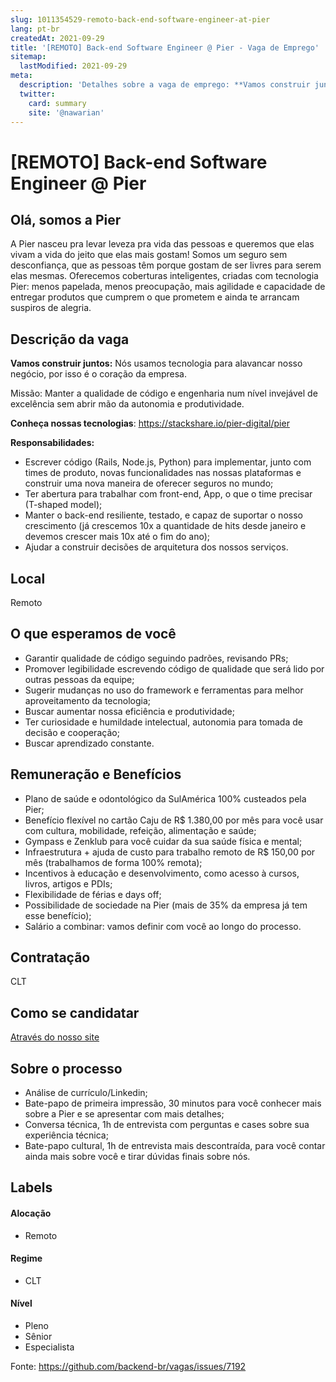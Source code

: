 ```yaml
---
slug: 1011354529-remoto-back-end-software-engineer-at-pier
lang: pt-br
createdAt: 2021-09-29
title: '[REMOTO] Back-end Software Engineer @ Pier - Vaga de Emprego'
sitemap:
  lastModified: 2021-09-29
meta:
  description: 'Detalhes sobre a vaga de emprego: **Vamos construir juntos:** Nós usamos tecnologia para alavancar nosso negócio, por isso é o coração da empresa. Missão: Manter a qualidade de código e engenharia num nível invejável de excelência sem abrir mão da autonomia e produtividade. **Conheça nossas tecnologias**: https://stackshare.io/pier-digital/pier **Responsabilidades:** - Escrever código (Rails, Node.js, Python) para implementar, junto com times de produto, novas funcionalidades nas nossas plataformas e construir uma nova maneira de oferecer seguros no mundo; - Ter abertura para trabalhar com front-end, App, o que o time precisar (T-shaped model); - Manter o back-end resiliente, testado, e capaz de suportar o nosso crescimento (já crescemos 10x a quantidade de hits desde janeiro e devemos crescer mais 10x até o fim do ano); - Ajudar a construir decisões de arquitetura dos nossos serviços.'
  twitter:
    card: summary
    site: '@nawarian'
---
```


# [REMOTO] Back-end Software Engineer @ Pier

## Olá, somos a Pier

A Pier nasceu pra levar leveza pra vida das pessoas e queremos que elas vivam a vida do jeito que elas mais gostam! Somos um seguro sem desconfiança, que as pessoas têm porque gostam de ser livres para serem elas mesmas. Oferecemos coberturas inteligentes, criadas com tecnologia Pier: menos papelada, menos preocupação, mais agilidade e capacidade de entregar produtos que cumprem o que prometem e ainda te arrancam suspiros de alegria.

## Descrição da vaga

**Vamos construir juntos:** Nós usamos tecnologia para alavancar nosso negócio, por isso é o coração da empresa.

Missão: Manter a qualidade de código e engenharia num nível invejável de excelência sem abrir mão da autonomia e produtividade.

**Conheça nossas tecnologias**: https://stackshare.io/pier-digital/pier

**Responsabilidades:**
- Escrever código (Rails, Node.js, Python) para implementar, junto com times de produto, novas funcionalidades nas nossas plataformas e construir uma nova maneira de oferecer seguros no mundo;
- Ter abertura para trabalhar com front-end, App, o que o time precisar (T-shaped model);
- Manter o back-end resiliente, testado, e capaz de suportar o nosso crescimento (já crescemos 10x a quantidade de hits desde janeiro e devemos crescer mais 10x até o fim do ano);
- Ajudar a construir decisões de arquitetura dos nossos serviços.

## Local

Remoto

## O que esperamos de você

- Garantir qualidade de código seguindo padrões, revisando PRs;
- Promover legibilidade escrevendo código de qualidade que será lido por outras pessoas da equipe;
- Sugerir mudanças no uso do framework e ferramentas para melhor aproveitamento da tecnologia;
- Buscar aumentar nossa eficiência e produtividade;
- Ter curiosidade e humildade intelectual, autonomia para tomada de decisão e cooperação;
- Buscar aprendizado constante.

## Remuneração e Benefícios

- Plano de saúde e odontológico da SulAmérica 100% custeados pela Pier;
- Benefício flexível no cartão Caju de R$ 1.380,00 por mês para você usar com cultura, mobilidade, refeição, alimentação e saúde;
- Gympass e Zenklub para você cuidar da sua saúde física e mental;
- Infraestrutura + ajuda de custo para trabalho remoto de R$ 150,00 por mês (trabalhamos de forma 100% remota);
- Incentivos à educação e desenvolvimento, como acesso à cursos, livros, artigos e PDIs;
- Flexibilidade de férias e days off;
- Possibilidade de sociedade na Pier (mais de 35% da empresa já tem esse benefício);
- Salário a combinar: vamos definir com você ao longo do processo.


## Contratação

CLT

## Como se candidatar

[Através do nosso site](https://jobs.lever.co/pier/1a49251f-ae8c-4205-b7f2-aad848ce2b58/apply)

## Sobre o processo

- Análise de currículo/Linkedin;
- Bate-papo de primeira impressão, 30 minutos para você conhecer mais sobre a Pier e se apresentar com mais detalhes;
- Conversa técnica, 1h de entrevista com perguntas e cases sobre sua experiência técnica;
- Bate-papo cultural, 1h de entrevista mais descontraída, para você contar ainda mais sobre você e tirar dúvidas finais sobre nós.

## Labels

#### Alocação
- Remoto

#### Regime
- CLT

#### Nível
- Pleno
- Sênior
- Especialista




Fonte: https://github.com/backend-br/vagas/issues/7192